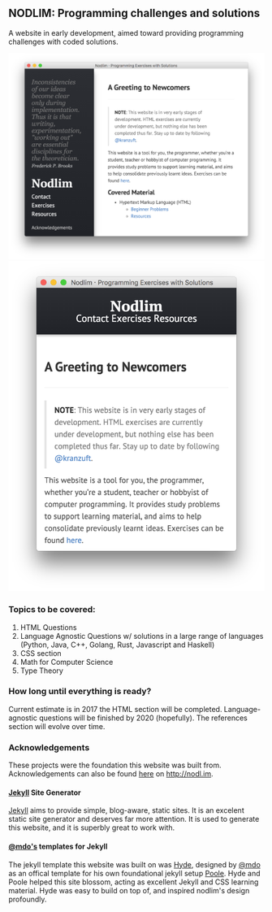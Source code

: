 ## NODLIM: Programming challenges and solutions

A website in early development, aimed toward providing programming challenges with coded solutions. 

![nodlim site preview desktop](https://raw.githubusercontent.com/kranzuft/nodlim/master/images/preview.png)
![nodlim site preview mobile](https://raw.githubusercontent.com/kranzuft/nodlim/master/images/preview2.png)

### Topics to be covered:

1. HTML Questions
2. Language Agnostic Questions w/ solutions in a large range of languages (Python, Java, C++, Golang, Rust, Javascript and Haskell) 
3. CSS section
4. Math for Computer Science
5. Type Theory

### How long until everything is ready?

Current estimate is in 2017 the HTML section will be completed. Language-agnostic questions will be finished by 2020 (hopefully). The references section will evolve over time.

### Acknowledgements

These projects were the foundation this website was built from. Acknowledgements can also be found [here][site-ack] on http://nodl.im.

#### [Jekyll][jekyll-web] Site Generator

[Jekyll][jekyll-web] aims to provide simple, blog-aware, static sites. It is an excelent static site generator and deserves far more attention. It is used to generate this website, and it is superbly great to work with.

#### [@mdo's][mdo-twitter] templates for Jekyll

The jekyll template this website was built on was [Hyde][hyde-web], designed by [@mdo][mdo-twitter] as an offical template for his own foundational jekyll setup [Poole][poole-web]. Hyde and Poole helped this site blossom, acting as excellent Jekyll and CSS learning material. Hyde was easy to build on top of, and inspired nodlim's design profoundly.

[jekyll-web]: http://jekyllrb.com/
[poole-web]: http://getpoole.com
[mdo-twitter]: http://twitter.com/mdo
[hyde-web]: http://hyde.getpoole.com
[site-ack]: http://nodl.im/acknowledgements
